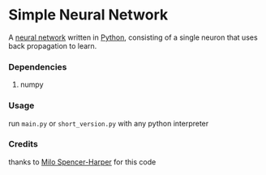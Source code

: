 # Simple Neural Network
A [neural network](https://en.wikipedia.org/wiki/Artificial_neural_network) written in [Python]((https://www.python.org/)), consisting of a single neuron that uses back propagation to learn.


### Dependencies
1. numpy


### Usage
run `main.py` or `short_version.py` with any python interpreter


### Credits
thanks to [Milo Spencer-Harper](https://github.com/miloharper) for this code
